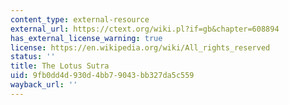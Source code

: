 ```yaml
---
content_type: external-resource
external_url: https://ctext.org/wiki.pl?if=gb&chapter=608894
has_external_license_warning: true
license: https://en.wikipedia.org/wiki/All_rights_reserved
status: ''
title: The Lotus Sutra
uid: 9fb0dd4d-930d-4bb7-9043-bb327da5c559
wayback_url: ''
---
```

